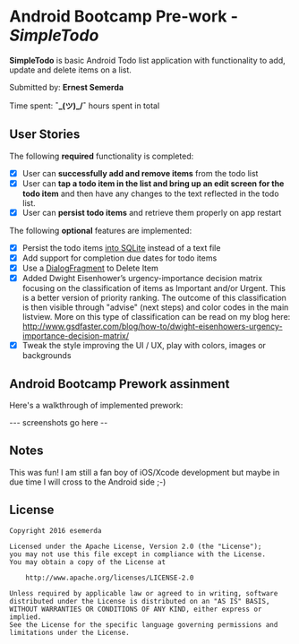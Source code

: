 # Android Bootcamp Pre-work - *SimpleTodo*

**SimpleTodo** is basic Android Todo list application with functionality to add, update and delete items on a list.

Submitted by: **Ernest Semerda**

Time spent: **¯\_(ツ)_/¯** hours spent in total

## User Stories

The following **required** functionality is completed:

* [x] User can **successfully add and remove items** from the todo list
* [x] User can **tap a todo item in the list and bring up an edit screen for the todo item** and then have any changes to the text reflected in the todo list.
* [x] User can **persist todo items** and retrieve them properly on app restart

The following **optional** features are implemented:

* [x] Persist the todo items [into SQLite](http://guides.codepath.com/android/Persisting-Data-to-the-Device#sqlite) instead of a text file
* [x] Add support for completion due dates for todo items
* [x] Use a [DialogFragment](http://guides.codepath.com/android/Using-DialogFragment) to Delete Item
* [x] Added Dwight Eisenhower’s urgency-importance decision matrix focusing on the classification of items as Important and/or Urgent. This is a better version of priority ranking. The outcome of this classification is then visible through "advise" (next steps) and color codes in the main listview. More on this type of classification can be read on my blog here: http://www.gsdfaster.com/blog/how-to/dwight-eisenhowers-urgency-importance-decision-matrix/
* [x] Tweak the style improving the UI / UX, play with colors, images or backgrounds

## Android Bootcamp Prework assinment

Here's a walkthrough of implemented prework:

--- screenshots go here --

## Notes

This was fun! I am still a fan boy of iOS/Xcode development but maybe in due time I will cross to the Android side ;-)

## License

    Copyright 2016 esemerda

    Licensed under the Apache License, Version 2.0 (the "License");
    you may not use this file except in compliance with the License.
    You may obtain a copy of the License at

        http://www.apache.org/licenses/LICENSE-2.0

    Unless required by applicable law or agreed to in writing, software
    distributed under the License is distributed on an "AS IS" BASIS,
    WITHOUT WARRANTIES OR CONDITIONS OF ANY KIND, either express or implied.
    See the License for the specific language governing permissions and
    limitations under the License.
